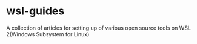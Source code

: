# wsl-guides
A collection of articles for setting up of various open source tools on WSL 2(Windows Subsystem for Linux)
